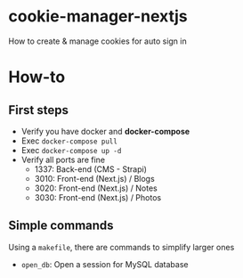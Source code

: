 # cookie-manager-nextjs
How to create &amp; manage cookies for auto sign in

# How-to

## First steps
- Verify you have docker and **docker-compose**
- Exec `docker-compose pull`
- Exec `docker-compose up -d`
- Verify all ports are fine
    - 1337: Back-end (CMS - Strapi)
    - 3010: Front-end (Next.js) / Blogs
    - 3020: Front-end (Next.js) / Notes
    - 3030: Front-end (Next.js) / Photos

## Simple commands
Using a `makefile`, there are commands to simplify larger ones
- `open_db`: Open a session for MySQL database